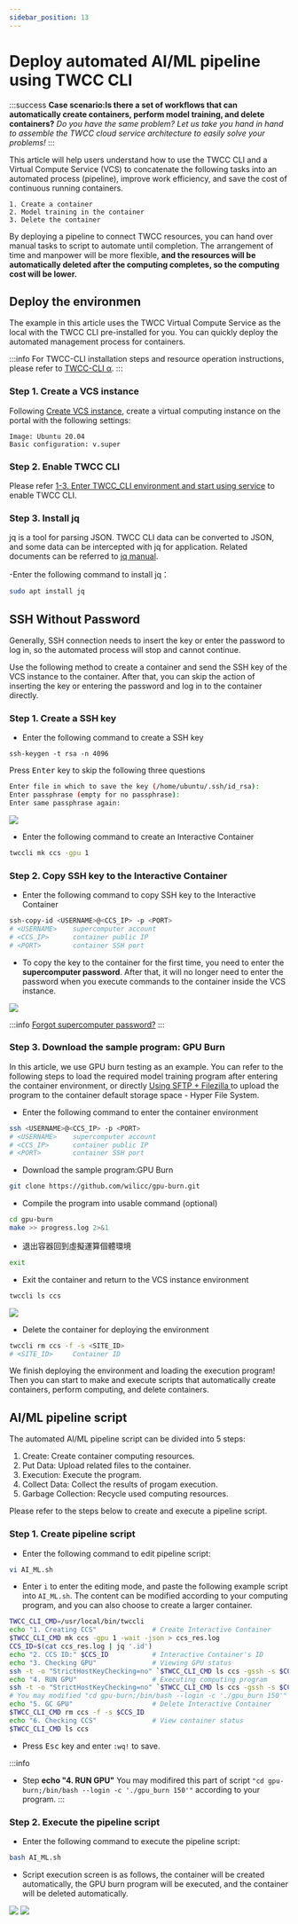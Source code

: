 ```yaml
---
sidebar_position: 13
---
```


# Deploy automated AI/ML pipeline using TWCC CLI


:::success **Case scenario:Is there a set of workflows that can automatically create containers, perform model training, and delete containers?**
*Do you have the same problem? Let us take you hand in hand to assemble the TWCC cloud service architecture to easily solve your problems!*
:::

This article will help users understand how to use the TWCC CLI and a Virtual Compute Service (VCS) to concatenate the following tasks into an automated process (pipeline), improve work efficiency, and save the cost of continuous running containers.

```
1. Create a container
2. Model training in the container
3. Delete the container
```

By deploying a pipeline to connect TWCC resources, you can hand over manual tasks to script to automate until completion. The arrangement of time and manpower will be more flexible, **and the resources will be automatically deleted after the computing completes, so the computing cost will be lower.**


## Deploy the environmen

The example in this article uses the TWCC Virtual Compute Service as the local with the TWCC CLI pre-installed for you. You can quickly deploy the automated management process for containers.

:::info
For TWCC-CLI installation steps and resource operation instructions, please refer to [<ins>TWCC-CLI α</ins>](https://man.twcc.ai/@twccdocs/twcc-cli-v05).
:::

### Step 1. Create a VCS instance
Following [Create VCS instance](https://www.twcc.ai/doc?page=vm#%E5%BB%BA%E7%AB%8B%E8%99%9B%E6%93%AC%E9%81%8B%E7%AE%97%E5%80%8B%E9%AB%94), create a virtual computing instance on the portal with the following settings:

```
Image: Ubuntu 20.04
Basic configuration: v.super
```

### Step 2. Enable TWCC CLI

Please refer [1-3. Enter TWCC_CLI environment and start using service](https://man.twcc.ai/@twccdocs/twcc-cli-v05#1-3-%E9%80%B2%E5%85%A5-TWCC_CLI-%E7%92%B0%E5%A2%83%E4%B8%A6%E9%96%8B%E5%A7%8B%E4%BD%BF%E7%94%A8%E6%9C%8D%E5%8B%99) to enable TWCC CLI.

### Step 3. Install jq
jq is a tool for parsing JSON. TWCC CLI data can be converted to JSON, and some data can be intercepted with jq for application. Related documents can be referred to [jq manual](https://stedolan.github.io/jq/manual/).

-Enter the following command to install jq：
```bash
sudo apt install jq
```


## SSH Without Password

Generally, SSH connection needs to insert the key or enter the password to log in, so the automated process will stop and cannot continue.

Use the following method to create a container and send the SSH key of the VCS instance to the container. After that, you can skip the action of inserting the key or entering the password and log in to the container directly.

### Step 1. Create a SSH key
- Enter the following command to create a SSH key
```
ssh-keygen -t rsa -n 4096
```

Press <kbd>Enter</kbd> key to skip the following three questions

```bash
Enter file in which to save the key (/home/ubuntu/.ssh/id_rsa):
Enter passphrase (empty for no passphrase):
Enter same passphrase again:
```

![](https://cos.twcc.ai/SYS-MANUAL/uploads/upload_f96f4eb15d06d0905bc8b51f66f4878e.png)

- Enter the following command to create an Interactive Container

```bash
twccli mk ccs -gpu 1
```

### Step 2. Copy SSH key to the Interactive Container
- Enter the following command to copy SSH key to the Interactive Container

```bash
ssh-copy-id <USERNAME>@<CCS_IP> -p <PORT>
# <USERNAME>    supercomputer account
# <CCS_IP>      container public IP
# <PORT>        container SSH port 
```

- To copy the key to the container for the first time, you need to enter the **supercomputer password**. After that, it will no longer need to enter the password when you execute commands to the container inside the VCS instance.

![](https://cos.twcc.ai/SYS-MANUAL/uploads/upload_4aba0afaefcbda5d00554ed19da64eac.png)

:::info
[<ins>Forgot supercomputer password?</ins>](https://man.twcc.ai/@twccdocs/guide-service-hostname-pwd-otp-zh#%E9%87%8D%E7%BD%AE%E4%B8%BB%E6%A9%9F%E5%AF%86%E7%A2%BC)
:::


### Step 3. Download the sample program: GPU Burn 

In this article, we use GPU burn testing as an example. You can refer to the following steps to load the required model training program after entering the container environment, or directly [Using SFTP + Filezilla ](https://www.twcc.ai/doc?page=hfs#%E4%BD%BF%E7%94%A8-SFTP--Filezilla-%E5%82%B3%E8%BC%B8%E6%AA%94%E6%A1%88) to upload the program to the container default storage space - Hyper File System.

- Enter the following command to enter the container environment
```bash
ssh <USERNAME>@<CCS_IP> -p <PORT>
# <USERNAME>    supercomputer account
# <CCS_IP>      container public IP
# <PORT>        container SSH port 
```

- Download the sample program:GPU Burn
```bash
git clone https://github.com/wilicc/gpu-burn.git
```

- Compile the program into usable command (optional)

```bash
cd gpu-burn
make >> progress.log 2>&1
```

- 退出容器回到虛擬運算個體環境
 
```bash
exit
```

- Exit the container and return to the VCS instance environment
 
```bash
twccli ls ccs
```

![](https://cos.twcc.ai/SYS-MANUAL/uploads/upload_fdc83baa8f0a580a72f1bb4935802ba2.png)



- Delete the container for deploying the environment
```bash
twccli rm ccs -f -s <SITE_ID>
# <SITE_ID>     Container ID
```

We finish deploying the environment and loading the execution program! Then you can start to make and execute scripts that automatically create containers, perform computing, and delete containers.

## AI/ML pipeline script
The  automated AI/ML pipeline script can be divided into 5 steps:

1. Create: Create container computing resources.
2. Put Data: Upload related files to the container.
3. Execution: Execute the program.
4. Collect Data: Collect the results of progam execution.
5. Garbage Collection: Recycle used computing resources.

Please refer to the steps below to create and execute a pipeline script.

### Step 1. Create pipeline script
- Enter the following command to edit pipeline script:
```bash
vi AI_ML.sh
```

- Enter `i` to enter the editing mode, and paste the following example script into `AI_ML.sh`. The content can be modified according to your computing program, and you can also choose to create a larger container.

```bash
TWCC_CLI_CMD=/usr/local/bin/twccli
echo "1. Creating CCS"              # Create Interactive Container
$TWCC_CLI_CMD mk ccs -gpu 1 -wait -json > ccs_res.log
CCS_ID=$(cat ccs_res.log | jq '.id')
echo "2. CCS ID:" $CCS_ID           # Interactive Container's ID
echo "3. Checking GPU"              # Viewing GPU status
ssh -t -o "StrictHostKeyChecking=no" `$TWCC_CLI_CMD ls ccs -gssh -s $CCS_ID` "/bin/bash --login -c nvidia-smi"
echo "4. RUN GPU"                   # Executing computing program
ssh -t -o "StrictHostKeyChecking=no" `$TWCC_CLI_CMD ls ccs -gssh -s $CCS_ID` "cd gpu-burn;/bin/bash --login -c './gpu_burn 150'"
# You may modified "cd gpu-burn;/bin/bash --login -c './gpu_burn 150'" according to your program.
echo "5. GC GPU"                    # Delete Interactive Container
$TWCC_CLI_CMD rm ccs -f -s $CCS_ID
echo "6. Checking CCS"              # View container status
$TWCC_CLI_CMD ls ccs
```
- Press <kbd>Esc</kbd> key and enter `:wq!` to save.

:::info
* Step **echo "4. RUN GPU"** You may modifired this part of script `"cd gpu-burn;/bin/bash --login -c './gpu_burn 150'"` according to your program.
:::


### Step 2. Execute the pipeline script

- Enter the following command to execute the pipeline script:
```bash
bash AI_ML.sh
```

- Script execution screen is as follows, the container will be created automatically, the GPU burn program will be executed, and the container will be deleted automatically.

![](https://cos.twcc.ai/SYS-MANUAL/uploads/upload_7581d2e73257db003cc6fcc2ae872d4e.png)
![](https://cos.twcc.ai/SYS-MANUAL/uploads/upload_a441190039a6efb484ea9cb6bb5f9592.png)
